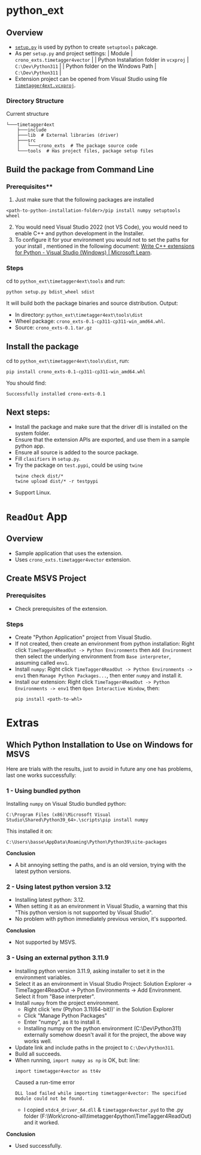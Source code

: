 # python_ext

## Overview
- [`setup.py`](./timetagger4ext/tools/setup.py) is used by python to create `setuptools` pakcage.
- As per `setup.py` and project settings:
| Module | `crono_exts.timetagger4vector` |
| Python Installation folder in `vcxproj` | `C:\Dev\Python311` |
| Python folder on the Windows Path | `C:\Dev\Python311` |
- Extension project can be opened from Visual Studio using file [`timetagger4ext.vcxproj`](./timetagger4ext/tools/timetagger4ext.vcxproj).

### Directory Structure
Current structure
```
└───timetagger4ext
    ├───include
    ├───lib  # External libraries (driver)
    ├───src
    │   └───crono_exts  # The package source code
    └───tools  # Has project files, package setup files
```

## Build the package from Command Line
### Prerequisites**

1. Just make sure that the following packages are installed
```
<path-to-python-installation-folder>/pip install numpy setuptools wheel
```

2. You would need Visual Studio 2022 (not VS Code), you would need to enable C++ and python development in the Installer.  
3. To configure it for your environment you would not to set the paths for your install , mentioned in the following document:
[Write C++ extensions for Python - Visual Studio (Windows) | Microsoft Learn](https://learn.microsoft.com/en-us/visualstudio/python/working-with-c-cpp-python-in-visual-studio?view=vs-2022).

### Steps
cd to `python_ext\timetagger4ext\tools` and run:
```
python setup.py bdist_wheel sdist
```

It will build both the package binaries and source distribution.
Output:
- In directory: `python_ext\timetagger4ext\tools\dist`
- Wheel package: `crono_exts-0.1-cp311-cp311-win_amd64.whl`.
- Source: `crono_exts-0.1.tar.gz`

## Install the package 
cd to `python_ext\timetagger4ext\tools\dist`, run:
```
pip install crono_exts-0.1-cp311-cp311-win_amd64.whl
```
You should find:
```
Successfully installed crono-exts-0.1
```
## Next steps:
- Install the package and make sure that the driver dll is installed on the system folder.
- Ensure that the extension APIs are exported, and use them in a sample python app.
- Ensure all source is added to the source package.
- Fill `clasifiers` in `setup.py`.
- Try the package on `test.pypi`, could be using `twine`
  ```
  twine check dist/*
  twine upload dist/* -r testpypi
  ```
- Support Linux.


# `ReadOut` App

## Overview
- Sample application that uses the extension.
- Uses `crono_exts.timetagger4vector` extension.

## Create MSVS Project

### Prerequisites
- Check prerequisites of the extension.

### Steps
- Create "Python Application" project from Visual Studio.
- If not created, then create an environment from python installation: Right click `TimeTagger4ReadOut -> Python Environments` then `Add Environment` then select the underlying environment from `Base interpreter`, assuming called `env1`.
- Install `numpy`: Right click `TimeTagger4ReadOut -> Python Environments -> env1` then `Manage Python Packages...`, then enter `numpy` and install it.
- Install our extension: Right click `TimeTagger4ReadOut -> Python Environments -> env1` then `Open Interactive Window`, then:
  ```
  pip install <path-to-whl>
  ```


# Extras

## Which Python Installation to Use on Windows for MSVS
Here are trials with the results, just to avoid in future any one has problems, last one works successfully:

### 1 - Using **bundled python**
Installing `numpy` on Visual Studio bundled python:
```
C:\Program Files (x86)\Microsoft Visual Studio\Shared\Python39_64>.\scripts\pip install numpy
````
This installed it on:
```
C:\Users\basse\AppData\Roaming\Python\Python39\site-packages
```

**Conclusion**

* A bit annoying setting the paths, and is an old version, trying with the latest python versions.

### 2 - Using **latest python version 3.12**
- Installing latest python: 3.12.
- When setting it as an environment in Visual Studio, a warning that this "This python version is not supported by Visual Studio".
- No problem with python immediately previous version, it's supported.

**Conclusion**

* Not supported by MSVS.

### 3 - Using an **external python 3.11.9**
- Installing python version 3.11.9, asking installer to set it in the environment variables.
- Select it as an environment in Visual Studio Project: Solution Explorer -> TimeTagger4ReadOut -> Python Environments -> Add Environment. Select it from "Base interpreter".
- Install `numpy` from the project environment. 
    - Right click 'env (Ptyhon 3.11(64-bit))' in the Solution Explorer
    - Click "Manage Python Packages"
    - Enter "numpy", as it to install it.
    - Installing numpy on the python environment (C:\Dev\Python311) externally somehow doesn't avail it for the project, the above way works well.
- Update link and include paths in the project to `C:\Dev\Python311`.
- Build all succeeds.
- When running, `import numpy as np` is OK, but:
  line:
  ```
  import timetagger4vector as tt4v
  ```
  Caused a run-time error
  ```
  DLL load failed while importing timetagger4vector: The specified module could not be found.
  ```
  - I copied `xtdc4_driver_64.dll` & `timetagger4vector.pyd` to the .py folder (F:\Work\crono-all\timetagger4python\TimeTagger4ReadOut) and it worked.

**Conclusion**
 
* Used successfully.